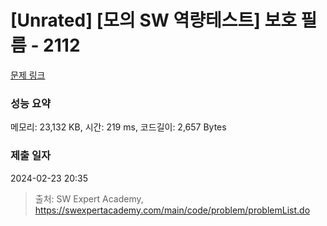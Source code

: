 # [Unrated] [모의 SW 역량테스트] 보호 필름 - 2112 

[문제 링크](https://swexpertacademy.com/main/code/problem/problemDetail.do?contestProbId=AV5V1SYKAaUDFAWu) 

### 성능 요약

메모리: 23,132 KB, 시간: 219 ms, 코드길이: 2,657 Bytes

### 제출 일자

2024-02-23 20:35



> 출처: SW Expert Academy, https://swexpertacademy.com/main/code/problem/problemList.do